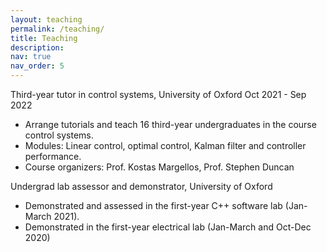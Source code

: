 ```yaml
---
layout: teaching
permalink: /teaching/
title: Teaching 
description: 
nav: true
nav_order: 5
---
```



Third-year tutor in control systems, University of Oxford 			      Oct 2021 - Sep 2022
+ Arrange tutorials and teach 16 third-year undergraduates in the course control systems.
+ Modules: Linear control, optimal control, Kalman filter and controller performance.
+ Course organizers: Prof. Kostas Margellos, Prof. Stephen Duncan

Undergrad lab assessor and demonstrator, University of Oxford               
+ Demonstrated and assessed in the first-year C++ software lab (Jan-March 2021). 
+ Demonstrated in the first-year electrical lab (Jan-March and Oct-Dec 2020) 
